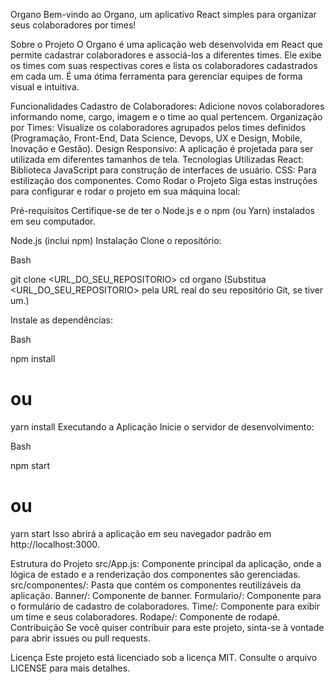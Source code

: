 Organo
Bem-vindo ao Organo, um aplicativo React simples para organizar seus colaboradores por times!

Sobre o Projeto
O Organo é uma aplicação web desenvolvida em React que permite cadastrar colaboradores e associá-los a diferentes times. Ele exibe os times com suas respectivas cores e lista os colaboradores cadastrados em cada um. É uma ótima ferramenta para gerenciar equipes de forma visual e intuitiva.

Funcionalidades
Cadastro de Colaboradores: Adicione novos colaboradores informando nome, cargo, imagem e o time ao qual pertencem.
Organização por Times: Visualize os colaboradores agrupados pelos times definidos (Programação, Front-End, Data Science, Devops, UX e Design, Mobile, Inovação e Gestão).
Design Responsivo: A aplicação é projetada para ser utilizada em diferentes tamanhos de tela.
Tecnologias Utilizadas
React: Biblioteca JavaScript para construção de interfaces de usuário.
CSS: Para estilização dos componentes.
Como Rodar o Projeto
Siga estas instruções para configurar e rodar o projeto em sua máquina local:

Pré-requisitos
Certifique-se de ter o Node.js e o npm (ou Yarn) instalados em seu computador.

Node.js (inclui npm)
Instalação
Clone o repositório:

Bash

git clone <URL_DO_SEU_REPOSITORIO>
cd organo
(Substitua <URL_DO_SEU_REPOSITORIO> pela URL real do seu repositório Git, se tiver um.)

Instale as dependências:

Bash

npm install
# ou
yarn install
Executando a Aplicação
Inicie o servidor de desenvolvimento:

Bash

npm start
# ou
yarn start
Isso abrirá a aplicação em seu navegador padrão em http://localhost:3000.

Estrutura do Projeto
src/App.js: Componente principal da aplicação, onde a lógica de estado e a renderização dos componentes são gerenciadas.
src/componentes/: Pasta que contém os componentes reutilizáveis da aplicação.
Banner/: Componente de banner.
Formulario/: Componente para o formulário de cadastro de colaboradores.
Time/: Componente para exibir um time e seus colaboradores.
Rodape/: Componente de rodapé.
Contribuição
Se você quiser contribuir para este projeto, sinta-se à vontade para abrir issues ou pull requests.

Licença
Este projeto está licenciado sob a licença MIT. Consulte o arquivo LICENSE para mais detalhes.
